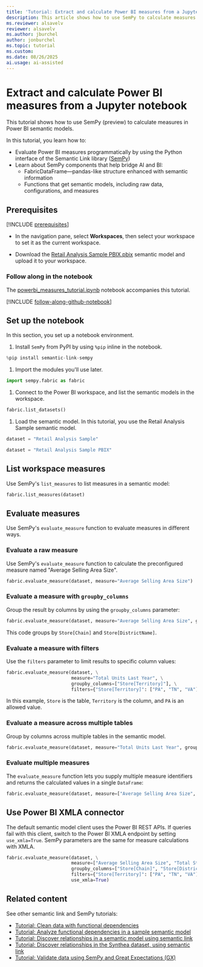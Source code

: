 ```yaml
---
title: 'Tutorial: Extract and calculate Power BI measures from a Jupyter notebook'
description: This article shows how to use SemPy to calculate measures in Power BI semantic models.
ms.reviewer: alsavelv
reviewer: alsavelv
ms.author: jburchel
author: jonburchel
ms.topic: tutorial
ms.custom:
ms.date: 08/26/2025
ai.usage: ai-assisted
---
```


<!-- nbstart https://raw.githubusercontent.com/microsoft/fabric-samples/main/docs-samples/data-science/semantic-link-samples/powerbi_measures_tutorial.ipynb -->

# Extract and calculate Power BI measures from a Jupyter notebook

This tutorial shows how to use SemPy (preview) to calculate measures in Power BI semantic models.

In this tutorial, you learn how to:

- Evaluate Power BI measures programmatically by using the Python interface of the Semantic Link library ([SemPy](/python/api/semantic-link-sempy))
- Learn about SemPy components that help bridge AI and BI:
    - FabricDataFrame—pandas-like structure enhanced with semantic information
    - Functions that get semantic models, including raw data, configurations, and measures

## Prerequisites

[!INCLUDE [prerequisites](./includes/prerequisites.md)]
* In the navigation pane, select **Workspaces**, then select your workspace to set it as the current workspace.

* Download the [Retail Analysis Sample PBIX.pbix](https://download.microsoft.com/download/9/6/D/96DDC2FF-2568-491D-AAFA-AFDD6F763AE3/Retail%20Analysis%20Sample%20PBIX.pbix) semantic model and upload it to your workspace.

### Follow along in the notebook

The [powerbi_measures_tutorial.ipynb](https://github.com/microsoft/fabric-samples/blob/main/docs-samples/data-science/semantic-link-samples/powerbi_measures_tutorial.ipynb) notebook accompanies this tutorial.

[!INCLUDE [follow-along-github-notebook](./includes/follow-along-github-notebook.md)]

## Set up the notebook

In this section, you set up a notebook environment.

1. Install `SemPy` from PyPI by using `%pip` inline in the notebook.

```python
%pip install semantic-link-sempy
```

1. Import the modules you'll use later.

```python
import sempy.fabric as fabric
```

1. Connect to the Power BI workspace, and list the semantic models in the workspace.

```python
fabric.list_datasets()
```

1. Load the semantic model. In this tutorial, you use the Retail Analysis Sample semantic model.

```python
dataset = "Retail Analysis Sample"
```

```python
dataset = "Retail Analysis Sample PBIX"
```

## List workspace measures

Use SemPy's `list_measures` to list measures in a semantic model:

```python
fabric.list_measures(dataset)
```

## Evaluate measures

Use SemPy's `evaluate_measure` function to evaluate measures in different ways.

### Evaluate a raw measure

Use SemPy's `evaluate_measure` function to calculate the preconfigured measure named "Average Selling Area Size".

```python
fabric.evaluate_measure(dataset, measure="Average Selling Area Size")
```

### Evaluate a measure with `groupby_columns`

Group the result by columns by using the `groupby_columns` parameter:

```python
fabric.evaluate_measure(dataset, measure="Average Selling Area Size", groupby_columns=["Store[Chain]", "Store[DistrictName]"])
```

This code groups by `Store[Chain]` and `Store[DistrictName]`.

### Evaluate a measure with filters

Use the `filters` parameter to limit results to specific column values:

```python
fabric.evaluate_measure(dataset, \
                        measure="Total Units Last Year", \
                        groupby_columns=["Store[Territory]"], \
                        filters={"Store[Territory]": ["PA", "TN", "VA"], "Store[Chain]": ["Lindseys"]})
```

In this example, `Store` is the table, `Territory` is the column, and `PA` is an allowed value.

### Evaluate a measure across multiple tables

Group by columns across multiple tables in the semantic model.

```python
fabric.evaluate_measure(dataset, measure="Total Units Last Year", groupby_columns=["Store[Territory]", "Sales[ItemID]"])
```

### Evaluate multiple measures

The `evaluate_measure` function lets you supply multiple measure identifiers and returns the calculated values in a single `DataFrame`:

```python
fabric.evaluate_measure(dataset, measure=["Average Selling Area Size", "Total Stores"], groupby_columns=["Store[Chain]", "Store[DistrictName]"])
```

## Use Power BI XMLA connector

The default semantic model client uses the Power BI REST APIs. If queries fail with this client, switch to the Power BI XMLA endpoint by setting `use_xmla=True`. SemPy parameters are the same for measure calculations with XMLA.

```python
fabric.evaluate_measure(dataset, \
                        measure=["Average Selling Area Size", "Total Stores"], \
                        groupby_columns=["Store[Chain]", "Store[DistrictName]"], \
                        filters={"Store[Territory]": ["PA", "TN", "VA"], "Store[Chain]": ["Lindseys"]}, \
                        use_xmla=True)
```

## Related content

See other semantic link and SemPy tutorials:

- [Tutorial: Clean data with functional dependencies](tutorial-data-cleaning-functional-dependencies.md)
- [Tutorial: Analyze functional dependencies in a sample semantic model](tutorial-power-bi-dependencies.md)
- [Tutorial: Discover relationships in a semantic model using semantic link](tutorial-power-bi-relationships.md)
- [Tutorial: Discover relationships in the Synthea dataset, using semantic link](tutorial-relationships-detection.md)
- [Tutorial: Validate data using SemPy and Great Expectations (GX)](tutorial-great-expectations.md)

<!-- nbend -->
